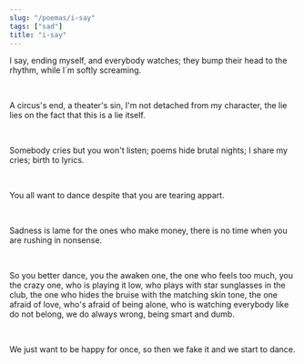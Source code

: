 ```yaml
---
slug: "/poemas/i-say"
tags: ["sad"]
title: "i-say"
---
```

I say, ending myself, and everybody watches; they bump their head to the rhythm, while I´m softly screaming.

&nbsp;

A circus's end, a theater's sin, I'm not detached from my character, the lie lies on the fact that this is a lie itself.

&nbsp;

Somebody cries but you won't listen; poems hide brutal nights; I share my cries; birth to lyrics.

&nbsp;

You all want to dance despite that you are tearing appart.

&nbsp;

Sadness is lame for the ones who make money, there is no time when you are rushing in nonsense.

&nbsp;

So you better dance, you the awaken one, the one who feels too much, you the crazy one, who is playing it low, who plays with star sunglasses in the club, the one who hides the bruise with the matching skin tone, the one afraid of love, who's afraid of being alone, who is watching everybody like do not belong, we do always wrong, being smart and dumb.

&nbsp;

We just want to be happy for once, so then we fake it and we start to dance.